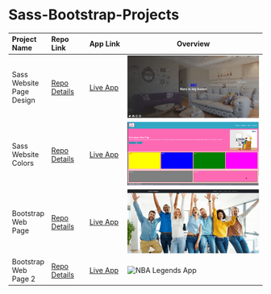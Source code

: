 # Sass-Bootstrap-Projects
<table class="table">
  <thead>
    <tr>
      <th align="left" width="15%">Project Name</th>
      <th align="left" width="15%">Repo Link</th>
      <th align="left" width="15%">App Link</th>
      <th align="center">Overview</th>
    </tr>
  </thead>
  <tbody>
     <tr>
      <td>Sass Website Page Design</td></td>
      <td><a href="https://github.com/achieve-software/6Sass" target="_blank">Repo Details</td>
      <td><a href="https://fluffy-brigadeiros-21af96.netlify.app/" target="_blank">Live App</td>
      <td><img src="https://raw.githubusercontent.com/achieve-software/gif/main/sasss(2)-min.gif" alt="NBA Legends App"></td>
    </tr>
     <tr>
      <td>Sass Website Colors</td></td>
      <td><a href="https://github.com/achieve-software/sass" target="_blank">Repo Details</td>
      <td><a href="https://jovial-swan-b01717.netlify.app/" target="_blank">Live App</td>
      <td><img src="https://raw.githubusercontent.com/achieve-software/gif/main/sasscolor.gif" alt="NBA Legends App"></td>
    </tr>
    <tr>
      <td>Bootstrap Web Page</td></td>
      <td><a href="https://github.com/achieve-software/7bootstrap" target="_blank">Repo Details</td>
      <td><a href="https://playful-syrniki-8b0921.netlify.app/" target="_blank">Live App</td>
      <td><img src="https://raw.githubusercontent.com/achieve-software/gif/main/bs(7)-min.gif" alt="NBA Legends App"></td>
    </tr>
     <tr>
      <td>Bootstrap Web Page 2</td></td>
      <td><a href="https://github.com/achieve-software/8bootstraplessonproject" target="_blank">Repo Details</td>
      <td><a href="https://glowing-cucurucho-52cd3f.netlify.app/">Live App</td>
      <td><img src="https://raw.githubusercontent.com/achieve-software/gif/main/boot-min(1).gif" alt="NBA Legends App"></td>
    </tr>
   
  </tbody>
</table>
